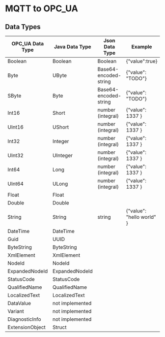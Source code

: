 # MQTT to  OPC_UA

## Data Types

| OPC_UA Data Type | Java Data Type  | Json Data Type        | Example                   |
 |------------------|-----------------|-----------------------|---------------------------|
| Boolean          | Boolean         | Boolean               | {"value":true}            |
| Byte             | UByte           | Base64-encoded-string | {"value": "TODO"}         |
| SByte            | Byte            | Base64-encoded-string | {"value": "TODO"}         |
| Int16            | Short           | number (integral)     | {"value": 1337 }          |
| UInt16           | UShort          | number (integral)     | {"value": 1337 }          |
| Int32            | Integer         | number (integral)     | {"value": 1337 }          |
| UInt32           | UInteger        | number (integral)     | {"value": 1337 }          |
| Int64            | Long            | number (integral)     | {"value": 1337 }          |
| UInt64           | ULong           | number (integral)     | {"value": 1337 }          |
| Float            | Float           |
| Double           | Double          |
| String           | String          | string                | {"value": "hello world" } |
| DateTime         | DateTime        |
| Guid             | UUID            |
| ByteString       | ByteString      |
| XmlElement       | XmlElement      |
| NodeId           | NodeId          |
| ExpandedNodeId   | ExpandedNodeId  |
| StatusCode       | StatusCode      |
| QualifiedName    | QualifiedName   |
| LocalizedText    | LocalizedText   |
| DataValue        | not implemented |
| Variant          | not implemented |
| DiagnosticInfo   | not implemented |
| ExtensionObject  | Struct          |
